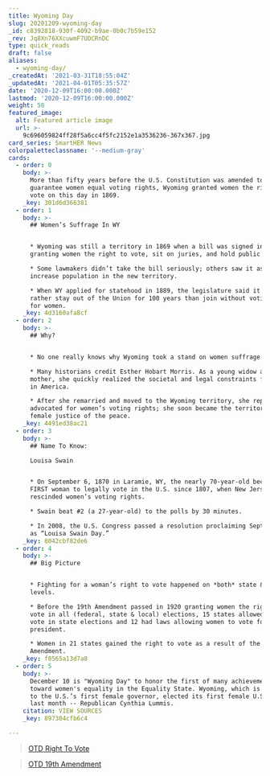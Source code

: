 ```yaml
---
title: Wyoming Day
slug: 20201209-wyoming-day
_id: c8392818-930f-4092-b9ae-0b0c7b59e152
_rev: Jq8Xn76XXcuwmF7UDCRnDC
type: quick_reads
draft: false
aliases:
  - wyoming-day/
_createdAt: '2021-03-31T18:55:04Z'
_updatedAt: '2021-04-01T05:35:57Z'
date: '2020-12-09T16:00:00.000Z'
lastmod: '2020-12-09T16:00:00.000Z'
weight: 50
featured_image:
  alt: Featured article image
  url: >-
    9c696059824ff28f5a6cc4f5fc2152e1a3536236-367x367.jpg
card_series: SmartHER News
colorpaletteclassname: '--medium-gray'
cards:
  - order: 0
    body: >-
      More than fifty years before the U.S. Constitution was amended to
      guarantee women equal voting rights, Wyoming granted women the right to
      vote on this day in 1869.
    _key: 301d6d366381
  - order: 1
    body: >-
      ## Women’s Suffrage In WY


      * Wyoming was still a territory in 1869 when a bill was signed into law
      granting women the right to vote, sit on juries, and hold public office.

      * Some lawmakers didn’t take the bill seriously; others saw it as way to
      increase population in the new territory.

      * When WY applied for statehood in 1889, the legislature said it would
      rather stay out of the Union for 100 years than join without voting rights
      for women.
    _key: 4d3160afa8cf
  - order: 2
    body: >-
      ## Why?


      * No one really knows why Wyoming took a stand on women suffrage.

      * Many historians credit Esther Hobart Morris. As a young widow and
      mother, she quickly realized the societal and legal constraints for women
      in America.

      * After she remarried and moved to the Wyoming territory, she reportedly
      advocated for women’s voting rights; she soon became the territory’s first
      female justice of the peace.
    _key: 4491ed38ac21
  - order: 3
    body: >-
      ## Name To Know:  

      Louisa Swain


      * On September 6, 1870 in Laramie, WY, the nearly 70-year-old became the
      FIRST woman to legally vote in the U.S. since 1807, when New Jersey
      rescinded women’s voting rights.

      * Swain beat #2 (a 27-year-old) to the polls by 30 minutes.

      * In 2008, the U.S. Congress passed a resolution proclaiming September 6th
      as “Louisa Swain Day.”
    _key: 8042cbf82de6
  - order: 4
    body: >-
      ## Big Picture


      * Fighting for a woman’s right to vote happened on *both* state & fed
      levels.

      * Before the 19th Amendment passed in 1920 granting women the right to
      vote in all (federal, state & local) elections, 15 states allowed women to
      vote in state elections and 12 had laws allowing women to vote for
      president.

      * Women in 21 states gained the right to vote as a result of the 19th
      Amendment.
    _key: f0565a13d7a8
  - order: 5
    body: >-
      December 10 is "Wyoming Day" to honor the first of many achievements
      toward women's equality in the Equality State. Wyoming, which is also home
      to the U.S.’s first female governor, elected its first female U.S. senator
      last month -- Republican Cynthia Lummis.
    citation: VIEW SOURCES
    _key: 897304cfb6c4

---
```

> [OTD Right To Vote](https://smarthernews.com/otd-right-to-vote/)





> [OTD 19th Amendment](https://smarthernews.com/otd-19th-amendment/)